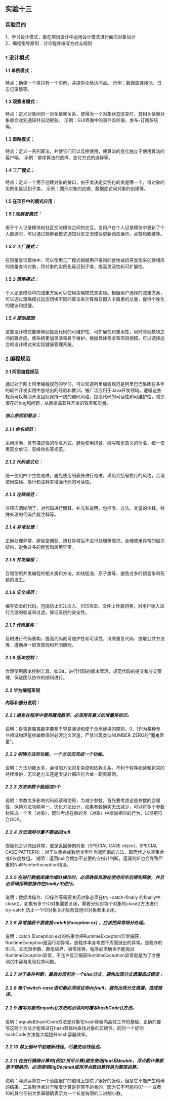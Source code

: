 ## 实验十三
### 实验目的
1、学习设计模式，能在项目设计中运用设计模式进行面向对象设计  
2、编程指导原则：讨论程序编写方式与规则    

### 1 设计模式
#### 1.1 单例模式：
特点：确保一个类只有一个实例，并提供全局访问点。
示例：数据库连接池、日志记录器等。
#### 1.2 观察者模式：
特点：定义对象间的一对多依赖关系，使得当一个对象状态改变时，其相关依赖对象都会收到通知并自动更新。
示例：GUI界面中的事件监听器、发布-订阅系统等。
#### 1.3 策略模式：
特点：定义一系列算法，并使它们可以互换使用，使算法的变化独立于使用算法的客户端。
示例：排序算法的选择、支付方式的选择等。
#### 1.4 工厂模式：
特点：定义一个用于创建对象的接口，由子类决定实例化的类是哪一个，将对象的实例化延迟到子类。
示例：图形对象的创建、数据库访问对象的创建等。
#### 1.5 在项目中的模式应用：
##### 1.5.1 观察者模式：
用于个人记录模块和社区交流模块之间的交互。当用户在个人记录模块中更新了个人数据时，可以通过观察者模式通知社区交流模块更新动态展示，点赞和收藏等。
##### 1.5.2 工厂模式：
在热量查询模块中，可以使用工厂模式根据用户查询的食物或奶茶类型来创建相应的热量查询对象，将对象的实例化延迟到子类，提高灵活性和可扩展性。
##### 1.5.3 策略模式：
个人记录模块中的减重方案可以使用策略模式来实现。根据用户选择的减重方案，可以通过策略模式动态切换不同的算法来计算每日摄入卡路里的总量，提供个性化的建议和提醒。
##### 1.5.4 原则原因
这些设计模式能够帮助提高代码的可维护性、可扩展性和重用性，同时降低模块之间的耦合度，使系统更加灵活和易于维护。根据具体需求和项目规模，可以选择适合的设计模式来实现健康管理系统。

### 2 编程规范
#### 2.1 阿里编程规范
通过对于网上阿里编程规范的学习，可以知道阿里编程规范是阿里巴巴集团在多年的软件开发实践中总结出的经验和教训，被广泛应用于Java开发领域。遵循这些规范可以帮助开发团队保持一致的编码风格，提高代码的可读性和可维护性，减少潜在的bug和问题，从而提高软件开发的效率和质量。
##### 核心原则和要点：
##### 2.1.1 命名规范：
采用清晰、具有描述性的命名方式，避免使用拼音、缩写和无意义的命名，统一使用英文单词、驼峰命名等规范。
##### 2.1.2 代码格式化：
统一使用四个空格缩进，避免使用制表符进行缩进，采用大括号换行的风格，合理使用空格、换行和注释来增强代码的可读性。
##### 2.1.3 注释规范：
注释应清晰明了，对代码进行解释、补充和说明，包括类、方法、变量的注释，特殊处理的代码片段注释等。
##### 2.1.4 异常处理：
正确处理异常，避免空捕获、捕获异常后不进行处理等情况，合理使用异常的层次结构，避免过多的嵌套和滥用异常。
##### 2.1.5 并发编程：
合理使用并发编程的相关类和方法，如线程池、原子类等，避免过多的锁竞争和死锁的发生。
##### 2.1.6 安全规范：
编写安全的代码，包括防止SQL注入、XSS攻击、文件上传漏洞等，对用户输入进行合理的验证和过滤，保证系统的安全性。
##### 2.1.7 代码重构：
及时进行代码重构，提高代码的可维护性和可读性，消除重复代码、提取公共方法等，遵循单一职责原则和开闭原则。
##### 2.1.8 版本控制：
合理使用版本控制工具，如Git，进行代码的版本管理，规范代码的提交和分支管理，保证团队协作的顺利进行。
#### 2.2 华为编程军规
#### 内容和部分说明：
##### 2.2.1 避免在程序中使用魔鬼数字，必须用有意义的常量来标识。 
说明：是否是魔鬼数字要基于容易阅读和便于全局替换的原则。0、1作为某种专业领域物理量枚举数值时必须定义常量，严禁出现类似NUMBER_ZERO的“魔鬼常量”。
##### 2.2.2 明确方法的功能，一个方法仅完成一个功能。
说明：方法功能太多，会增加方法的复杂度和依赖关系，不利于程序阅读和将来的持续维护，无论是方法还是类设计都应符合单一职责原则。
##### 2.2.3 方法参数不能超过5个
说明：参数太多影响代码阅读和使用，为减少参数，首先要考虑这些参数的合理性，保持方法功能单一、优化方法设计，如果参数确实无法减少，可以将多个参数封装成一个类（对象），同时考虑在新的类（对象）中增加相应的行为，以期更符合OOP。
##### 2.2.4 方法调用尽量不要返回null
取而代之以抛出异常，或是返回特例对象（SPECIAL CASE object，SPECIAL CASE PATTERN）；对于以集合或数组类型作为返回值的方法，取而代之以空集合或0长度数组。
说明：返回null会增加不必要的空指针判断，遗漏判断也会导致严重的NullPointerException错误。
##### 2.2.5 在进行数据库操作或IO操作时，必须确保资源在使用完毕后得到释放，并且必须确保释放操作在finally中进行。
说明：数据库操作、IO操作等需要关闭对象必须在try -catch-finally 的finally中close()，如果有多个IO对象需要关闭，需要分别对每个对象的close()方法进行try-catch,防止一个IO对象关闭失败其他IO对象都未关闭。
##### 2.2.6 异常捕获不要直接 catch(Exception ex) ，应该把异常细分处理。
说明：catch (Exception ex)的结果会把RuntimeException异常捕获，RuntimeException是运行期异常，是程序本身考虑不周而抛出的异常，是程序的BUG，如无效参数、数组越界、被零除等，程序必须确保不能抛出RuntimeException异常，不允许显示捕获RuntimeException异常就是为了方便测试中容易发现程序问题。
##### 2.2.7 对于条件判断，最后必须包含一个else分支，避免出现分支遗漏造成错误；
##### 2.2.8 每个switch-case语句都必须保证有default，避免出现分支遗漏，造成错误。
##### 2.2.9 覆写对象的equals()方法时必须同时覆写hashCode()方法。
说明：equals和hashCode方法是对象在hash容器内高效工作的基础，正确的覆写这两个方法才能保证在hash容器内查找对象的正确性，同时一个好的hashCode方法能大幅提升hash容器效率。
##### 2.2.10 禁止循环中创建新线程，尽量使用线程池。
##### 2.2.11 在进行精确计算时(例如:货币计算)避免使用float和double，浮点数计算都是不精确的，必须使用BigDecimal或将浮点数运算转换为整型运算。
说明：浮点运算在一个范围很广的值域上提供了很好的近似，但是它不能产生精确的结果。二进制浮点对于精度计算是非常不适合的，因为它不可能将0.1——或者10的其它任何次负幂精确表示为一个长度有限的二进制小数。
